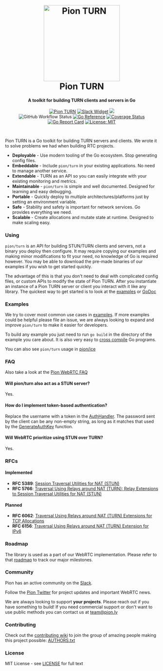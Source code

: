 <h1 align="center">
  <a href="https://pion.ly"><img src="./.github/gopher-pion.png" alt="Pion TURN" height="250px"></a>
  <br>
  Pion TURN
  <br>
</h1>
<h4 align="center">A toolkit for building TURN clients and servers in Go</h4>
<p align="center">
  <a href="https://pion.ly"><img src="https://img.shields.io/badge/pion-turn-gray.svg?longCache=true&colorB=brightgreen" alt="Pion TURN"></a>
  <a href="http://gophers.slack.com/messages/pion"><img src="https://img.shields.io/badge/join-us%20on%20slack-gray.svg?longCache=true&logo=slack&colorB=brightgreen" alt="Slack Widget"></a>
  <a href="https://github.com/pion/awesome-pion" alt="Awesome Pion"><img src="https://cdn.rawgit.com/sindresorhus/awesome/d7305f38d29fed78fa85652e3a63e154dd8e8829/media/badge.svg"></a>
  <br>
  <img alt="GitHub Workflow Status" src="https://img.shields.io/github/actions/workflow/status/pion/turn/test.yaml">
  <a href="https://pkg.go.dev/github.com/pion/turn/v3"><img src="https://pkg.go.dev/badge/github.com/pion/turn/v3.svg" alt="Go Reference"></a>
  <a href="https://codecov.io/gh/pion/turn"><img src="https://codecov.io/gh/pion/turn/branch/master/graph/badge.svg" alt="Coverage Status"></a>
  <a href="https://goreportcard.com/report/github.com/pion/turn/v3"><img src="https://goreportcard.com/badge/github.com/pion/turn/v3" alt="Go Report Card"></a>
  <a href="LICENSE"><img src="https://img.shields.io/badge/License-MIT-yellow.svg" alt="License: MIT"></a>
</p>
<br>

Pion TURN is a Go toolkit for building TURN servers and clients. We wrote it to solve problems we had when building RTC projects.

* **Deployable** - Use modern tooling of the Go ecosystem. Stop generating config files.
* **Embeddable** - Include `pion/turn` in your existing applications. No need to manage another service.
* **Extendable** - TURN as an API so you can easily integrate with your existing monitoring and metrics.
* **Maintainable** - `pion/turn` is simple and well documented. Designed for learning and easy debugging.
* **Portable** - Quickly deploy to multiple architectures/platforms just by setting an environment variable.
* **Safe** - Stability and safety is important for network services. Go provides everything we need.
* **Scalable** - Create allocations and mutate state at runtime. Designed to make scaling easy.

### Using
`pion/turn` is an API for building STUN/TURN clients and servers, not a binary you deploy then configure. It may require copying our examples and
making minor modifications to fit your need, no knowledge of Go is required however. You may be able to download the pre-made binaries of our examples
if you wish to get started quickly.

The advantage of this is that you don't need to deal with complicated config files, or custom APIs to modify the state of Pion TURN.
After you instantiate an instance of a Pion TURN server or client you interact with it like any library. The quickest way to get started is to look at the
[examples](examples) or [GoDoc](https://godoc.org/github.com/pion/turn)

### Examples
We try to cover most common use cases in [examples](examples). If more examples could be helpful please file an issue, we are always looking
to expand and improve `pion/turn` to make it easier for developers.

To build any example you just need to run `go build` in the directory of the example you care about.
It is also very easy to [cross compile](https://dave.cheney.net/2015/08/22/cross-compilation-with-go-1-5) Go programs.

You can also see `pion/turn` usage in [pion/ice](https://github.com/pion/ice)

### FAQ

Also take a look at the [Pion WebRTC FAQ](https://github.com/pion/webrtc/wiki/FAQ)

#### Will pion/turn also act as a STUN server?
Yes.

#### How do I implement token-based authentication?
Replace the username with a token in the [AuthHandler](https://github.com/pion/turn/blob/6d0ff435910870eb9024b18321b93b61844fcfec/examples/turn-server/simple/main.go#L49).
The password sent by the client can be any non-empty string, as long as it matches that used by the [GenerateAuthKey](https://github.com/pion/turn/blob/6d0ff435910870eb9024b18321b93b61844fcfec/examples/turn-server/simple/main.go#L41)
function.

#### Will WebRTC prioritize using STUN over TURN?
Yes.

### RFCs
#### Implemented
* **RFC 5389**: [Session Traversal Utilities for NAT (STUN)][rfc5389]
* **RFC 5766**: [Traversal Using Relays around NAT (TURN): Relay Extensions to Session Traversal Utilities for NAT (STUN)][rfc5766]

#### Planned
* **RFC 6062**: [Traversal Using Relays around NAT (TURN) Extensions for TCP Allocations][rfc6062]
* **RFC 6156**: [Traversal Using Relays around NAT (TURN) Extension for IPv6][rfc6156]

[rfc5389]: https://tools.ietf.org/html/rfc5389
[rfc5766]: https://tools.ietf.org/html/rfc5766
[rfc6062]: https://tools.ietf.org/html/rfc6062
[rfc6156]: https://tools.ietf.org/html/rfc6156

### Roadmap
The library is used as a part of our WebRTC implementation. Please refer to that [roadmap](https://github.com/pion/webrtc/issues/9) to track our major milestones.

### Community
Pion has an active community on the [Slack](https://pion.ly/slack).

Follow the [Pion Twitter](https://twitter.com/_pion) for project updates and important WebRTC news.

We are always looking to support **your projects**. Please reach out if you have something to build!
If you need commercial support or don't want to use public methods you can contact us at [team@pion.ly](mailto:team@pion.ly)

### Contributing
Check out the [contributing wiki](https://github.com/pion/webrtc/wiki/Contributing) to join the group of amazing people making this project possible: [AUTHORS.txt](./AUTHORS.txt)

### License
MIT License - see [LICENSE](LICENSE) for full text
